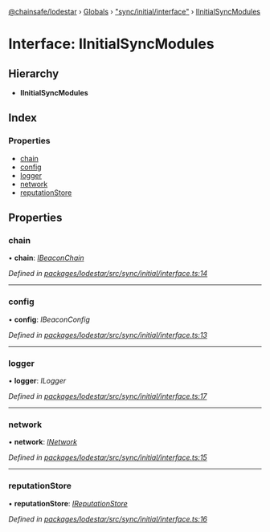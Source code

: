 [@chainsafe/lodestar](../README.md) › [Globals](../globals.md) › ["sync/initial/interface"](../modules/_sync_initial_interface_.md) › [IInitialSyncModules](_sync_initial_interface_.iinitialsyncmodules.md)

# Interface: IInitialSyncModules

## Hierarchy

* **IInitialSyncModules**

## Index

### Properties

* [chain](_sync_initial_interface_.iinitialsyncmodules.md#chain)
* [config](_sync_initial_interface_.iinitialsyncmodules.md#config)
* [logger](_sync_initial_interface_.iinitialsyncmodules.md#logger)
* [network](_sync_initial_interface_.iinitialsyncmodules.md#network)
* [reputationStore](_sync_initial_interface_.iinitialsyncmodules.md#reputationstore)

## Properties

###  chain

• **chain**: *[IBeaconChain](_chain_interface_.ibeaconchain.md)*

*Defined in [packages/lodestar/src/sync/initial/interface.ts:14](https://github.com/ChainSafe/lodestar/blob/aa20a3b/packages/lodestar/src/sync/initial/interface.ts#L14)*

___

###  config

• **config**: *IBeaconConfig*

*Defined in [packages/lodestar/src/sync/initial/interface.ts:13](https://github.com/ChainSafe/lodestar/blob/aa20a3b/packages/lodestar/src/sync/initial/interface.ts#L13)*

___

###  logger

• **logger**: *ILogger*

*Defined in [packages/lodestar/src/sync/initial/interface.ts:17](https://github.com/ChainSafe/lodestar/blob/aa20a3b/packages/lodestar/src/sync/initial/interface.ts#L17)*

___

###  network

• **network**: *[INetwork](_network_interface_.inetwork.md)*

*Defined in [packages/lodestar/src/sync/initial/interface.ts:15](https://github.com/ChainSafe/lodestar/blob/aa20a3b/packages/lodestar/src/sync/initial/interface.ts#L15)*

___

###  reputationStore

• **reputationStore**: *[IReputationStore](_sync_ireputation_.ireputationstore.md)*

*Defined in [packages/lodestar/src/sync/initial/interface.ts:16](https://github.com/ChainSafe/lodestar/blob/aa20a3b/packages/lodestar/src/sync/initial/interface.ts#L16)*
